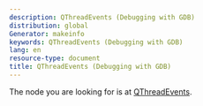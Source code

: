 ```yaml
---
description: QThreadEvents (Debugging with GDB)
distribution: global
Generator: makeinfo
keywords: QThreadEvents (Debugging with GDB)
lang: en
resource-type: document
title: QThreadEvents (Debugging with GDB)
---
```

The node you are looking for is at [QThreadEvents](General-Query-Packets.html#QThreadEvents).
